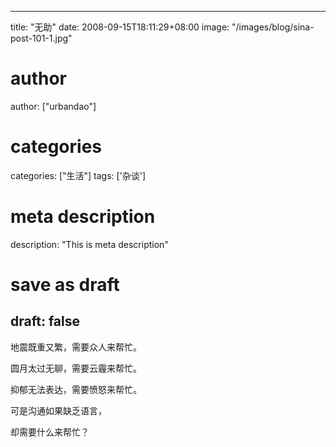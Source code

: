 
---
title: "无助"
date: 2008-09-15T18:11:29+08:00
image: "/images/blog/sina-post-101-1.jpg"
# author
author: ["urbandao"]
# categories
categories: ["生活"]
tags: ['杂谈']
# meta description
description: "This is meta description"
# save as draft
draft: false
---

地震既重又繁，需要众人来帮忙。

圆月太过无聊，需要云霾来帮忙。

抑郁无法表达，需要愤怒来帮忙。

可是沟通如果缺乏语言，

却需要什么来帮忙？
